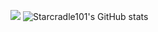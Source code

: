 <a href="버튼을 눌렀을 때 이동할 링크" target="_blank"><img src="https://img.shields.io/badge/뱃지레이블-배경색?style=뱃지모양&logo=로고&logoColor=로고색상"/></a>
![Starcradle101's GitHub stats](https://github-readme-stats-sigma-five.vercel.app/api?username=starcradle101&show_icons=true&theme=radical)
